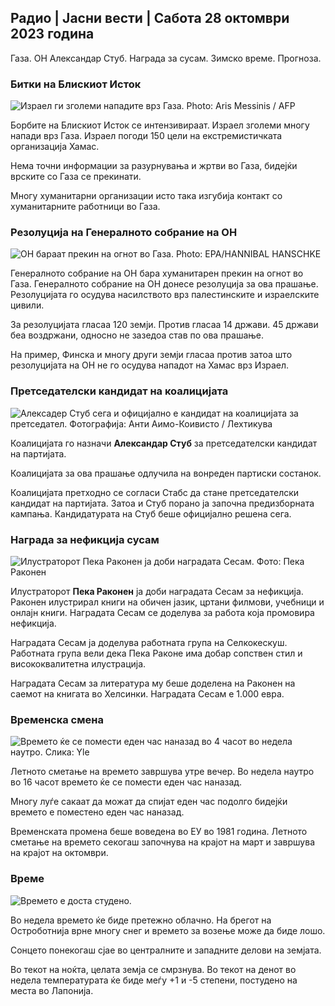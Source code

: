 ## Радио \| Јасни вести \| Сабота 28 октомври 2023 година

Газа. ОН Александар Стуб. Награда за сусам. Зимско време. Прогноза.

### Битки на Блискиот Исток

![Израел ги зголеми нападите врз Газа. Photo: Aris Messinis / AFP](https://images.cdn.yle.fi/image/upload/c_crop,h_2880,w_5120,x_0,y_531/ar_1.7777777777777777,c_fill,g_faces,h_675,w_1200/dpr_1.0/q_auto:eco/f_auto/fl_lossy/v1698410872/39-1192351653bb10bf0b47)

Борбите на Блискиот Исток се интензивираат. Израел зголеми многу напади врз Газа. Израел погоди 150 цели на екстремистичката организација Хамас.

Нема точни информации за разурнувања и жртви во Газа, бидејќи врските со Газа се прекинати.

Многу хуманитарни организации исто така изгубија контакт со хуманитарните работници во Газа.

### Резолуција на Генералното собрание на ОН

![ОН бараат прекин на огнот во Газа. Photo: EPA/HANNIBAL HANSCHKE](https://images.cdn.yle.fi/image/upload/c_crop,h_3150,w_5600,x_0,y_268/ar_1.7777777777777777,c_fill,g_faces,h_675,w_1200/dpr_1.0/q_auto:eco/f_auto/fl_lossy/v1698499380/39-1192714653d0ab7d4d4c)

Генералното собрание на ОН бара хуманитарен прекин на огнот во Газа. Генералното собрание на ОН донесе резолуција за ова прашање. Резолуцијата го осудува насилството врз палестинските и израелските цивили.

За резолуцијата гласаа 120 земји. Против гласаа 14 држави. 45 држави беа воздржани, односно не зазедоа став по ова прашање.

На пример, Финска и многу други земји гласаа против затоа што резолуцијата на ОН не го осудува нападот на Хамас врз Израел.

### Претседателски кандидат на коалицијата

![Алексадер Стуб сега и официјално е кандидат на коалицијата за претседател. Фотографија: Анти Аимо-Коивисто / Лехтикува](https://images.cdn.yle.fi/image/upload/c_crop,h_2880,w_5120,x_0,y_287/ar_1.77777777777777777,c_wfill.0/q_auto:eco/f_auto/fl_lossy/v1698494219/39-1192698653cf6c267686)

Коалицијата го назначи **Александар Стуб** за претседателски кандидат на партијата.

Коалицијата за ова прашање одлучила на вонреден партиски состанок.

Коалицијата претходно се согласи Стабс да стане претседателски кандидат на партијата. Затоа и Стуб порано ја започна предизборната кампања. Кандидатурата на Стуб беше официјално решена сега.

### Награда за нефикција сусам

![Илустраторот Пека Раконен ја доби наградата Сесам. Фото: Пека Раконен](https://images.cdn.yle.fi/image/upload/c_crop,h_861,w_1531,x_2,y_65/ar_1.777777777777777,c_fill,g_faces,h_1_6700,d_eco/f_auto/fl_lossy/v1698504762/39-1192741653d1f5e2611a)

Илустраторот **Пека Раконен** ја доби наградата Сесам за нефикција. Раконен илустрирал книги на обичен јазик, цртани филмови, учебници и онлајн книги. Наградата Сесам се доделува за работа која промовира нефикција.

Наградата Сесам ја доделува работната група на Селкокескуш. Работната група вели дека Пека Раконе има добар сопствен стил и висококвалитетна илустрација.

Наградата Сесам за литература му беше доделена на Раконен на саемот на книгата во Хелсинки. Наградата Сесам е 1.000 евра.

### Временска смена

![Времето ќе се помести еден час наназад во 4 часот во недела наутро. Слика: Yle](https://images.cdn.yle.fi/image/upload/c_crop,h_900,w_1600,x_0,y_0/ar_1.777777777777777,c_fill,g_faces,h_675,w_121000d/f_auto/fl_lossy/v1603530654/14-svyle-6142553197327452bd)

Летното сметање на времето завршува утре вечер. Во недела наутро во 16 часот времето ќе се помести еден час наназад.

Многу луѓе сакаат да можат да спијат еден час подолго бидејќи времето е поместено еден час наназад.

Временската промена беше воведена во ЕУ во 1981 година. Летното сметање на времето секогаш започнува на крајот на март и завршува на крајот на октомври.

### Време

![Времето е доста студено.](https://images.cdn.yle.fi/image/upload/c_crop,h_1080,w_1919,x_0,y_0/ar_1.77777777777777,c_fill,g_faces,h_1_pr.0/q_auto:eco/f_auto/fl_lossy/v1698504972/39-1192742653d20d3625ce)

Во недела времето ќе биде претежно облачно. На брегот на Остроботнија врне многу снег и времето за возење може да биде лошо.

Сонцето понекогаш сјае во централните и западните делови на земјата.

Во текот на ноќта, целата земја се смрзнува. Во текот на денот во недела температурата ќе биде меѓу +1 и -5 степени, постудено на места во Лапонија.